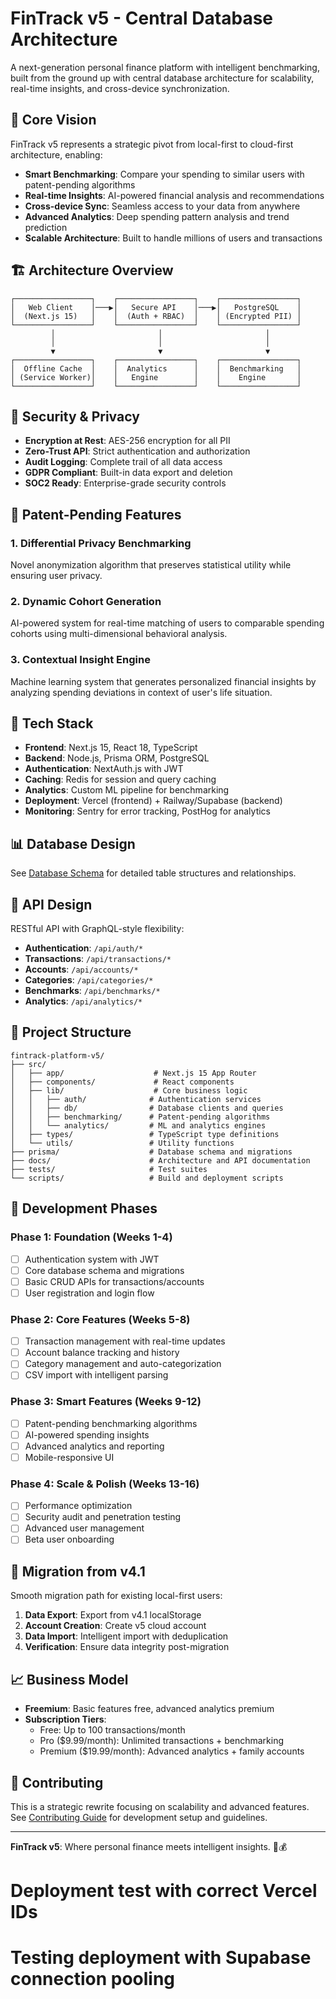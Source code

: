 # FinTrack v5 - Central Database Architecture

A next-generation personal finance platform with intelligent benchmarking, built from the ground up with central database architecture for scalability, real-time insights, and cross-device synchronization.

## 🎯 **Core Vision**

FinTrack v5 represents a strategic pivot from local-first to cloud-first architecture, enabling:

- **Smart Benchmarking**: Compare your spending to similar users with patent-pending algorithms
- **Real-time Insights**: AI-powered financial analysis and recommendations
- **Cross-device Sync**: Seamless access to your data from anywhere
- **Advanced Analytics**: Deep spending pattern analysis and trend prediction
- **Scalable Architecture**: Built to handle millions of users and transactions

## 🏗️ **Architecture Overview**

```
┌─────────────────┐    ┌─────────────────┐    ┌─────────────────┐
│   Web Client    │───▶│   Secure API    │───▶│   PostgreSQL    │
│  (Next.js 15)   │    │  (Auth + RBAC)  │    │ (Encrypted PII) │
└─────────────────┘    └─────────────────┘    └─────────────────┘
         │                       │                       │
         │                       │                       │
         ▼                       ▼                       ▼
┌─────────────────┐    ┌─────────────────┐    ┌─────────────────┐
│  Offline Cache  │    │  Analytics      │    │  Benchmarking   │
│ (Service Worker)│    │   Engine        │    │    Engine       │
└─────────────────┘    └─────────────────┘    └─────────────────┘
```

## 🔐 **Security & Privacy**

- **Encryption at Rest**: AES-256 encryption for all PII
- **Zero-Trust API**: Strict authentication and authorization
- **Audit Logging**: Complete trail of all data access
- **GDPR Compliant**: Built-in data export and deletion
- **SOC2 Ready**: Enterprise-grade security controls

## 🧠 **Patent-Pending Features**

### **1. Differential Privacy Benchmarking**
Novel anonymization algorithm that preserves statistical utility while ensuring user privacy.

### **2. Dynamic Cohort Generation**
AI-powered system for real-time matching of users to comparable spending cohorts using multi-dimensional behavioral analysis.

### **3. Contextual Insight Engine**
Machine learning system that generates personalized financial insights by analyzing spending deviations in context of user's life situation.

## 🚀 **Tech Stack**

- **Frontend**: Next.js 15, React 18, TypeScript
- **Backend**: Node.js, Prisma ORM, PostgreSQL
- **Authentication**: NextAuth.js with JWT
- **Caching**: Redis for session and query caching
- **Analytics**: Custom ML pipeline for benchmarking
- **Deployment**: Vercel (frontend) + Railway/Supabase (backend)
- **Monitoring**: Sentry for error tracking, PostHog for analytics

## 📊 **Database Design**

See [Database Schema](./docs/database-schema.md) for detailed table structures and relationships.

## 🔌 **API Design**

RESTful API with GraphQL-style flexibility:

- **Authentication**: `/api/auth/*`
- **Transactions**: `/api/transactions/*`
- **Accounts**: `/api/accounts/*`
- **Categories**: `/api/categories/*`
- **Benchmarks**: `/api/benchmarks/*`
- **Analytics**: `/api/analytics/*`

## 📁 **Project Structure**

```
fintrack-platform-v5/
├── src/
│   ├── app/                    # Next.js 15 App Router
│   ├── components/             # React components
│   ├── lib/                    # Core business logic
│   │   ├── auth/              # Authentication services
│   │   ├── db/                # Database clients and queries
│   │   ├── benchmarking/      # Patent-pending algorithms
│   │   └── analytics/         # ML and analytics engines
│   ├── types/                 # TypeScript type definitions
│   └── utils/                 # Utility functions
├── prisma/                    # Database schema and migrations
├── docs/                      # Architecture and API documentation
├── tests/                     # Test suites
└── scripts/                   # Build and deployment scripts
```

## 🎯 **Development Phases**

### **Phase 1: Foundation (Weeks 1-4)**
- [ ] Authentication system with JWT
- [ ] Core database schema and migrations
- [ ] Basic CRUD APIs for transactions/accounts
- [ ] User registration and login flow

### **Phase 2: Core Features (Weeks 5-8)**
- [ ] Transaction management with real-time updates
- [ ] Account balance tracking and history
- [ ] Category management and auto-categorization
- [ ] CSV import with intelligent parsing

### **Phase 3: Smart Features (Weeks 9-12)**
- [ ] Patent-pending benchmarking algorithms
- [ ] AI-powered spending insights
- [ ] Advanced analytics and reporting
- [ ] Mobile-responsive UI

### **Phase 4: Scale & Polish (Weeks 13-16)**
- [ ] Performance optimization
- [ ] Security audit and penetration testing
- [ ] Advanced user management
- [ ] Beta user onboarding

## 🔄 **Migration from v4.1**

Smooth migration path for existing local-first users:

1. **Data Export**: Export from v4.1 localStorage
2. **Account Creation**: Create v5 cloud account
3. **Data Import**: Intelligent import with deduplication
4. **Verification**: Ensure data integrity post-migration

## 📈 **Business Model**

- **Freemium**: Basic features free, advanced analytics premium
- **Subscription Tiers**:
  - Free: Up to 100 transactions/month
  - Pro ($9.99/month): Unlimited transactions + benchmarking
  - Premium ($19.99/month): Advanced analytics + family accounts

## 🤝 **Contributing**

This is a strategic rewrite focusing on scalability and advanced features. See [Contributing Guide](./CONTRIBUTING.md) for development setup and guidelines.

---

**FinTrack v5**: Where personal finance meets intelligent insights. 🧠💰
# Deployment test with correct Vercel IDs
# Testing deployment with Supabase connection pooling

